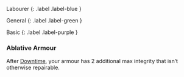 
Labourer
{: .label .label-blue }

General
{: .label .label-green }

Basic
{: .label .label-purple }
### Ablative Armour
After [Downtime](Telling-The-Story#Downtime), your armour has 2 additional max integrity that isn’t otherwise repairable.